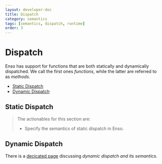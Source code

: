 ```yaml
---
layout: developer-doc
title: Dispatch
category: semantics
tags: [semantics, dispatch, runtime]
order: 3
---
```


# Dispatch

Enso has support for functions that are both statically and dynamically
dispatched. We call the first ones _functions_, while the latter are referred to
as _methods_.

<!-- MarkdownTOC levels="2,3" autolink="true" -->

- [Static Dispatch](#static-dispatch)
- [Dynamic Dispatch](#dynamic-dispatch)

<!-- /MarkdownTOC -->

## Static Dispatch

> The actionables for this section are:
>
> - Specify the semantics of static dispatch in Enso.

## Dynamic Dispatch

There is a [decicated page](../types/dynamic-dispatch.md) discussing _dynamic
dispatch and its semantics_.
